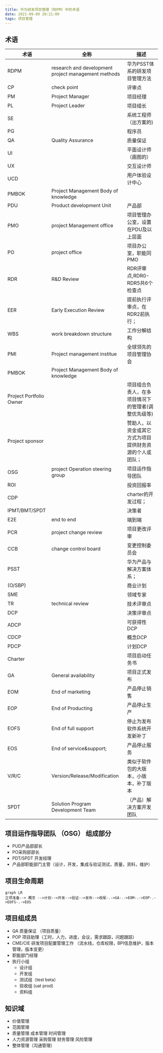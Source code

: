 ```yaml
---
title: 华为研发项目管理（RDPM）中的术语
date: 2021-09-09 20:21:09
tags: 项目管理
---
```

## 术语
| 术语                    | 全称                                                | 描述                                                     |
| ----------------------- | --------------------------------------------------- | -------------------------------------------------------- |
| RDPM                    | research and development project management methods | 华为PSST体系的研发项目管理方法                           |
| CP                      | check point                                         | 评审点                                                   |
| PM                      | Project Manager                                     | 项目经理                                                 |
| PL                      | Project Leader                                      | 项目组长                                                 |
| SE                      |                                                     | 系统工程师（出方案的)                                    |
| PG                      |                                                     | 程序员                                                   |
| QA                      | Quality Assurance                                   | 质量保证                                                 |
| UI                      |                                                     | 平面设计师  （画图的）                                   |
| UX                      |                                                     | 交互设计师                                               |
| UCD                     |                                                     | 用户体验设计中心                                         |
| PMBOK                   | Project Management Body of knowledge                |                                                          |
| PDU                     | Product development Unit                            | 产品部                                                   |
| PMO                     | project Management office                           | 项目管理办公室，设置在PDU及以上层面                      |
| PO                      | project office                                      | 项目办公室，职能同PMO                                    |
| RDR                     | R&D Review                                          | RDR评审点,RDR0-RDR5共6个检查点                           |
| EER                     | Early Execution Review                              | 提前执行评审点，在RDR2前执行；                           |
| WBS                     | work breakdown structure                            | 工作分解结构                                             |
| PMI                     | Project management institue                         | 全球领先的项目管理协会                                   |
| PMBOK                   | Project Management Body of knowledge                |                                                          |
| Project Portfolio Owner |                                                     | 项目组合负责人，在多项目情况下的管理者(调整优先级等)     |
| Project sponsor         |                                                     | 赞助人，以资金或其它方式为项目提供财务资源的个人或团队； |
| OSG                     | project Operation steering group                    | 项目运作指导团队                                         |
| ROI                     |                                                     | 投资回报率                                               |
| CDP                     |                                                     | charter的开发过程；                                      |
| IPMT/BMT/SPDT           |                                                     | 决策者                                                   |
| E2E                     | end to end                                          | 端到端                                                   |
| PCR                     | project change review                               | 项目更改评审                                             |
| CCB                     | change control board                                | 变更控制委员会                                           |
| PSST                    |                                                     | 华为产品与解决方案体系；                                 |
| (O/SBP)                 |                                                     | 商业计划                                                 |
| SME                     |                                                     | 领域专家                                                 |
| TR                      | technical review                                    | 技术评审点                                               |
| DCP                     |                                                     | 决策评审点                                               |
| ADCP                    |                                                     | 可获得性DCP                                              |
| CDCP                    |                                                     | 概念DCP                                                  |
| PDCP                    |                                                     | 计划DCP                                                  |
| Charter                 |                                                     | 项目启动任务书                                           |
| GA                      | General availability                                | 项目正式发布                                             |
| EOM                     | End of marketing                                    | 产品停止销售                                             |
| EOP                     | End of Producting                                   | 产品停止生产                                             |
| EOFS                    | End of full support                                 | 停止为发布软件系统开发新补丁                             |
| EOS                     | End of service&support;                             | 产品停止服务                                             |
| V/R/C                   | Version/Release/Modification                        | 类似于软件包的大版本，小版本，补丁版本                   |
| SPDT                    | Solution Program Development Team                   | （产品）解决方案开发团队                                 |

## 项目运作指导团队 （OSG） 组成部分
* PUD产品部部长
* PO采购部部长
* PDT/SPDT 开发经理 
* 产品部职能部门主管（设计，开发，集成与验证测试，质量，资料，维护）

## 项目生命周期
```mermaid
graph LR
立项准备--> 概念 -->计划-->开发-->验证-->发布-->收尾-.->GA-.->EOM-.->EOP-.->EOFS-.->EOS
```

## 项目组成员
* QA 质量保证 （项目质量）
* POP 项目助理（工时，人力，进度，会议，需求跟踪，问题跟踪）
* CME/CIE 研发项目配置管理工作 （流水线，仓库权限，BPI信息维护，版本管理，版本变更）
* 职能部门经理
* 执行小组
  * 设计组
  * 开发组
  * 测试组（test beta）
  * 验收组 (uat prod)
  * 资料组

## 知识域

* 价值管理
* 范围管理
* 质量管理 成本管理 时间管理
* 人力资源管理 采购管理 财务管理 风险管理
* 整体管理（沟通管理）

